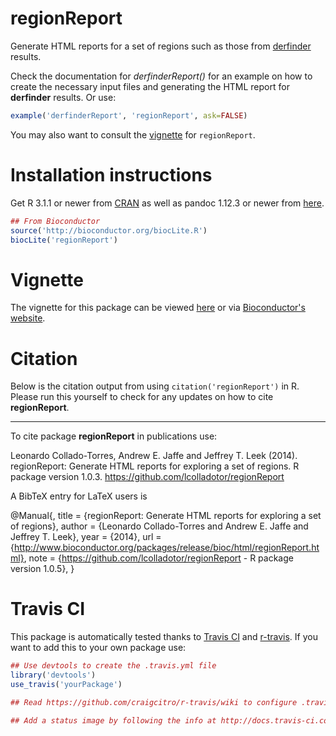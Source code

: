 regionReport
===============

Generate HTML reports for a set of regions such as those from 
[derfinder](https://github.com/lcolladotor/derfinder) results.

Check the documentation for _derfinderReport()_ for an example on how to create 
the necessary input files and generating the HTML report for __derfinder__ 
results. Or use:

```R
example('derfinderReport', 'regionReport', ask=FALSE)
```

You may also want to consult the [vignette](http://lcolladotor.github.io/regionReport/) for `regionReport`.

# Installation instructions

Get R 3.1.1 or newer from [CRAN](http://cran.r-project.org/) as well as pandoc 
1.12.3 or newer from [here](http://johnmacfarlane.net/pandoc/installing.html).

```R
## From Bioconductor
source('http://bioconductor.org/biocLite.R')
biocLite('regionReport')
```

# Vignette

The vignette for this package can be viewed [here](http://lcolladotor.github.io/regionReport/) or via [Bioconductor's website](http://www.bioconductor.org/packages/devel/bioc/html/regionReport.html).


# Citation

Below is the citation output from using `citation('regionReport')` in R. 
Please run this yourself to check for any updates on how to cite 
__regionReport__.

---

To cite package __regionReport__ in publications use:

Leonardo Collado-Torres, Andrew E. Jaffe and Jeffrey T. Leek (2014). regionReport: Generate HTML reports for exploring a set of regions. R package version 1.0.3. https://github.com/lcolladotor/regionReport


A BibTeX entry for LaTeX users is

@Manual{,
    title = {regionReport: Generate HTML reports for exploring a set of regions},
    author = {Leonardo Collado-Torres and Andrew E. Jaffe and Jeffrey T. Leek},
    year = {2014},
    url = {http://www.bioconductor.org/packages/release/bioc/html/regionReport.html},
    note = {https://github.com/lcolladotor/regionReport - R package version 1.0.5},
}

# Travis CI

This package is automatically tested thanks to [Travis CI](travis-ci.org) and [r-travis](https://github.com/craigcitro/r-travis). If you want to add this to your own package use:

```R
## Use devtools to create the .travis.yml file
library('devtools')
use_travis('yourPackage')

## Read https://github.com/craigcitro/r-travis/wiki to configure .travis.yml appropriately

## Add a status image by following the info at http://docs.travis-ci.com/user/status-images/
```
